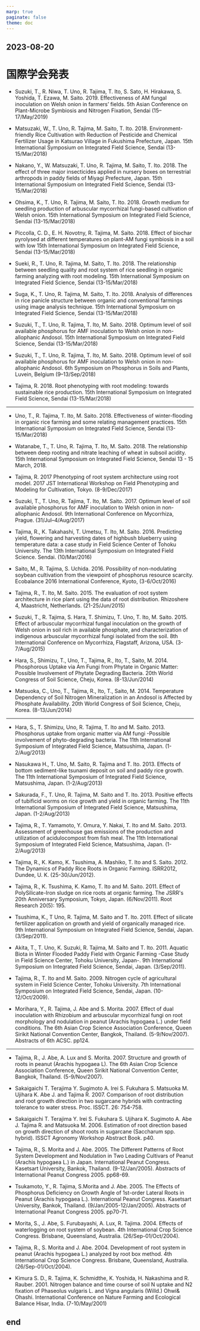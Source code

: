 ```yaml
---  
marp: true
paginate: false
theme: doc
---  
```


## 2023-08-20
# 国際学会発表  
- Suzuki, T., R. Niwa, T. Uno, R. Tajima, T. Ito, S. Sato, H. Hirakawa, S. Yoshida, T. Ezawa, M. Saito. 2019. Effectiveness of AM fungal inoculation on Welsh onion in farmers’ fields. 5th Asian Conference on Plant-Microbe Symbiosis and Nitrogen Fixation, Sendai (15–17/May/2019)

- Matsuzaki, W., T. Uno, R. Tajima, M. Saito, T. Ito. 2018. Environment-friendly Rice Cultivation with Reduction of Pesticide and Chemical Fertilizer Usage in Katsurao Village in Fukushima Prefecture, Japan. 15th International Symposium on Integrated Field Science, Sendai (13-15/Mar/2018)

- Nakano, Y., W. Matsuzaki, T. Uno, R. Tajima, M. Saito, T. Ito. 2018. The effect of three major insecticides applied in nursery boxes on terrestrial arthropods in paddy fields of Miyagi Prefecture, Japan. 15th International Symposium on Integrated Field Science, Sendai (13-15/Mar/2018)

- Ohsima, K., T. Uno, R. Tajima, M. Saito, T. Ito. 2018. Growth medium for seedling production of arbuscular mycorrhizal fungi-based cultivation of Welsh onion. 15th International Symposium on Integrated Field Science, Sendai (13-15/Mar/2018)

- Piccolla, C. D., E. H. Novotny, R. Tajima, M. Saito. 2018. Effect of biochar pyrolysed at different temperatures on plant-AM fungi symbiosis in a soil with low 15th International Symposium on Integrated Field Science, Sendai (13-15/Mar/2018)

- Sueki, R., T. Uno, R. Tajima, M. Saito, T. Ito. 2018. The relationship between seedling quality and root system of rice seedling in organic farming analyzing with root modeling. 15th International Symposium on Integrated Field Science, Sendai (13-15/Mar/2018)

- Suga, K., T. Uno, R. Tajima, M. Saito, T. Ito. 2018. Analysis of differences in rice panicle structure between organic and conventional farmings using image analysis technique. 15th International Symposium on Integrated Field Science, Sendai (13-15/Mar/2018)

- Suzuki, T., T. Uno, R. Tajima, T. Ito, M. Saito. 2018. Optimum level of soil available phosphorus for AMF inoculation to Welsh onion in non-allophanic Andosol. 15th International Symposium on Integrated Field Science, Sendai (13-15/Mar/2018)

- Suzuki, T., T. Uno, R. Tajima, T. Ito, M. Saito. 2018. Optimum level of soil available phosphorus for AMF inoculation to Welsh onion in non-allophanic Andosol. 6th Symposium on Phosphorus in Soils and Plants, Luvein, Belgium (9–13/Sep/2018)

- Tajima, R. 2018. Root phenotyping with root modeling: towards sustainable rice production. 15th International Symposium on Integrated Field Science, Sendai (13-15/Mar/2018)
---
- Uno, T., R. Tajima, T. Ito, M. Saito. 2018. Effectiveness of winter-flooding in organic rice farming and some relating management practices. 15th International Symposium on Integrated Field Science, Sendai (13-15/Mar/2018)

- Watanabe, T., T. Uno, R. Tajima, T. Ito, M. Saito. 2018. The relationship between deep rooting and nitrate leaching of wheat in subsoil acidity. 15th International Symposium on Integrated Field Science, Sendai 13 - 15 March, 2018.

- Tajima, R. 2017 Phenotyping of root system architecture using root model. 2017 JST International Workshop on Field Phenotyping and Modeling for Cultivation, Tokyo. (8-9/Dec/2017)

- Suzuki, T., T. Uno, R. Tajima, T. Ito, M. Saito. 2017. Optimum level of soil available phosphorus for AMF inoculation to Welsh onion in non-allophanic Andosol. 9th International Conference on Mycorrhiza, Prague. (31/Jul–4/Aug/2017)

- Tajima, R., K. Takahashi, T. Umetsu, T. Ito, M. Saito. 2016. Predicting yield, flowering and harvesting dates of highbush blueberry using temperature data: a case study in Field Science Center of Tohoku University. The 13th International Symposium on Integrated Field Science. Sendai. (10/Mar/2016)

- Saito, M., R. Tajima, S. Uchida. 2016. Possibility of non-nodulating soybean cultivation from the viewpoint of phosphorus resource scarcity. Ecobalance 2016 International Conference, Kyoto, (3-6/Oct/2016)

- Tajima, R., T. Ito, M. Saito. 2015. The evaluation of root system architecture in rice plant using the data of root distribution. Rhizoshere 4, Maastricht, Netherlands. (21-25/Jun/2015)

- Suzuki, T., R. Tajima, S. Hara, T. Shimizu, T. Uno, T. Ito, M. Saito. 2015. Effect of arbuscular mycorrhizal fungal inoculation on the growth of Welsh onion in soil rich in available phosphate, and characterization of indigenous arbuscular mycorrhizal fungi isolated from the soil. 8th International Conference on Mycorrhiza, Flagstaff, Arizona, USA. (3-7/Aug/2015)

- Hara, S., Shimizu, T., Uno, T., Tajima, R., Ito, T., Saito, M. 2014. Phosphorous Uptake via Am Fungi from Phytate in Organic Matter: Possible Involvement of Phytate Degrading Bacteria. 20th World Congress of Soil Science, Cheju, Korea. (8-13/Jun/2014)

- Matsuoka, C., Uno, T., Tajima, R., Ito, T., Saito, M. 2014. Temperature Dependency of Soil Nitrogen Mineralization in an Andosol is Affected by Phosphate Availability. 20th World Congress of Soil Science, Cheju, Korea. (8-13/Jun/2014)
---
- Hara, S., T. Shimizu, Uno, R. Tajima, T. Ito and M. Saito. 2013. Phosphorus uptake from organic matter via AM fungi -Possible involvement of phyto-degrading bacteria. The 11th International Symposium of Integrated Field Science, Matsushima, Japan. (1-2/Aug/2013)

- Nasukawa H., T. Uno, M. Saito, R. Tajima and T. Ito. 2013. Effects of bottom sediment-like tsunami deposit on soil and paddy rice growth. The 11th International Symposium of Integrated Field Science, Matsushima, Japan. (1-2/Aug/2013)

- Sakurada, F., T. Uno, R. Tajima, M. Saito and T. Ito. 2013. Positive effects of tubificid worms on rice growth and yield in organic farming. The 11th International Symposium of Integrated Field Science, Matsushima, Japan. (1-2/Aug/2013)

- Tajima, R., T. Yamamoto, Y. Omura, Y. Nakai, T. Ito and M. Saito. 2013. Assessment of greenhouse gas emissions of the production and utilization of acidulocompost from fish meal. The 11th International Symposium of Integrated Field Science, Matsushima, Japan. (1-2/Aug/2013)

- Tajima, R., K. Kamo, K. Tsushima, A. Mashiko, T. Ito and S. Saito. 2012. The Dynamics of Paddy Rice Roots in Organic Farming. ISRR2012, Dundee, U. K. (25-30/Jun/2012).

- Tajima, R., K. Tsushima, K. Kamo, T. Ito and M. Saito. 2011. Effect of PolySilicate-Iron sludge on rice roots at organic farming. The JSRR's 20th Anniversary Symposium, Tokyo, Japan. (6/Nov/2011). Root Research 20(5): 195.

- Tsushima, K., T Uno, R. Tajima, M. Saito and T. Ito. 2011. Effect of silicate fertilizer application on growth and yield of organically managed rice. 9th International Symposium on Integrated Field Science, Sendai, Japan. (3/Sep/2011).

- Akita, T., T. Uno, K. Suzuki, R. Tajima, M. Saito and T. Ito. 2011. Aquatic Biota in Winter Flooded Paddy Field with Organic Farming -Case Study in Field Science Center, Tohoku University, Japan-. 9th International Symposium on Integrated Field Science, Sendai, Japan. (3/Sep/2011).

- Tajima, R., T. Ito and M. Saito. 2009. Nitrogen cycle of agricultural system in Field Science Center, Tohoku University. 7th International Symposium on Integrated Field Science, Sendai, Japan. (10-12/Oct/2009).

- Morihara, Y., R. Tajima, J. Abe and S. Morita. 2007. Effect of dual inoculation with Rhizobium and arbuscular mycorrhizal fungi on root morphology and nodulation in peanut (Arachis hypogaea L.) under field conditions. The 6th Asian Crop Science Association Conference, Queen Sirikit National Convention Center, Bangkok, Thailand. (5-9/Nov/2007). Abstracts of 6th ACSC. pp124.
---
- Tajima, R., J. Abe, A. Lux and S. Morita. 2007. Structure and growth of roots in peanut (Arachis hypogaea L). The 6th Asian Crop Science Association Conference, Queen Sirikit National Convention Center, Bangkok, Thailand. (5-9/Nov/2007).

- Sakaigaichi T. Terajima Y. Sugimoto A. Irei S. Fukuhara S. Matsuoka M. Ujihara K. Abe J. and Tajima R. 2007. Comparison of root distribution and root growth direction in two sugarcane hybrids with contracting tolerance to water stress. Proc. ISSCT. 26: 754-758.

- Sakaigaichi T. Terajima Y. Irei S. Fukuhara S. Ujihara K. Sugimoto A. Abe J. Tajima R. and Matsuoka M. 2006. Estimation of root direction based on growth direction of shoot roots in sugarcane (Saccharum spp. hybrid). ISSCT Agronomy Workshop Abstract Book. p40.

- Tajima, R., S. Morita and J. Abe. 2005. The Different Patterns of Root System Development and Nodulation in Two Leading Cultivars of Peanut (Arachis hypogaea L.) in Japan. International Peanut Congress. Kasetsart University, Bankok, Thailand. (9-12/Jan/2005). Abstracts of International Peanut Congress 2005. pp68-69.

- Tsukamoto, Y., R. Tajima, S.Morita and J. Abe. 2005. The Effects of Phosphorus Deficiency on Growth Angle of 1st-order Lateral Roots in Peanut (Arachis hypogaea L.). International Peanut Congress. Kasetsart University, Bankok, Thailand. (9/Jan/2005-12/Jan/2005). Abstracts of International Peanut Congress 2005. pp70-71.

- Morita, S., J. Abe, S. Furubayashi, A. Lux, R. Tajima. 2004. Effects of waterlogging on root system of soybean. 4th International Crop Science Congress. Brisbane, Queensland, Australia. (26/Sep-01/Oct/2004).

- Tajima, R., S. Morita and J. Abe. 2004. Development of root system in peanut (Arachis hypogaea L.) analyzed by root box method. 4th International Crop Science Congress. Brisbane, Queensland, Australia. (26/Sep-01/Oct/2004).

- Kimura S. D., R. Tajima, K. Schmidthe, K. Yoshida, H. Nakashima and R. Rauber. 2001. Nitrogen balance and time course of soil N uptake and N2 fixation of Phaseolus vulgaris L. and Vigna angularis (Willd.) Ohwi& Ohashi. International Conference on Nature Farming and Ecological Balance Hisar, India. (7-10/May/2001)

## end